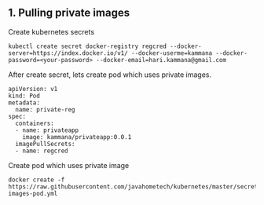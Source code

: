 ## 1. Pulling private images

Create kubernetes secrets 

```
kubectl create secret docker-registry regcred --docker-server=https://index.docker.io/v1/ --docker-userme=kammana --docker-password=<your-password> --docker-email=hari.kammana@gmail.com
```
After create secret, lets create pod which uses private images.

```
apiVersion: v1
kind: Pod
metadata:
  name: private-reg
spec:
  containers:
  - name: privateapp
    image: kammana/privateapp:0.0.1
  imagePullSecrets:
  - name: regcred

```

Create pod which uses private image 

```
docker create -f https://raw.githubusercontent.com/javahometech/kubernetes/master/secrets/private-images-pod.yml
```
